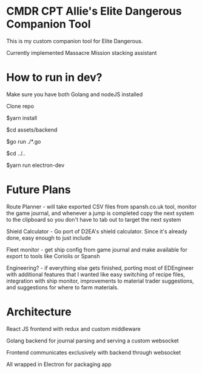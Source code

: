 # CMDR CPT Allie's Elite Dangerous Companion Tool

This is my custom companion tool for Elite Dangerous.

Currently implemented Massacre Mission stacking assistant

# How to run in dev?
Make sure you have both Golang and nodeJS installed

Clone repo

$yarn install

$cd assets/backend

$go run ./*.go

$cd ../..

$yarn run electron-dev

# Future Plans

Route Planner - will take exported CSV files from spansh.co.uk tool, monitor the game journal, and whenever a jump is completed copy the next system to the clipboard so you don't have to tab out to target the next system

Shield Calculator - Go port of D2EA's shield calculator. Since it's already done, easy enough to just include

Fleet monitor - get ship config from game journal and make available for export to tools like Coriolis or Spansh

Engineering? - if everything else gets finished, porting most of EDEngineer with additional features that I wanted like easy switching of recipe files, integration with ship monitor, improvements to material trader suggestions, and suggestions for where to farm materials.

# Architecture

React JS frontend with redux and custom middleware

Golang backend for journal parsing and serving a custom websocket

Frontend communicates exclusively with backend through websocket

All wrapped in Electron for packaging app

